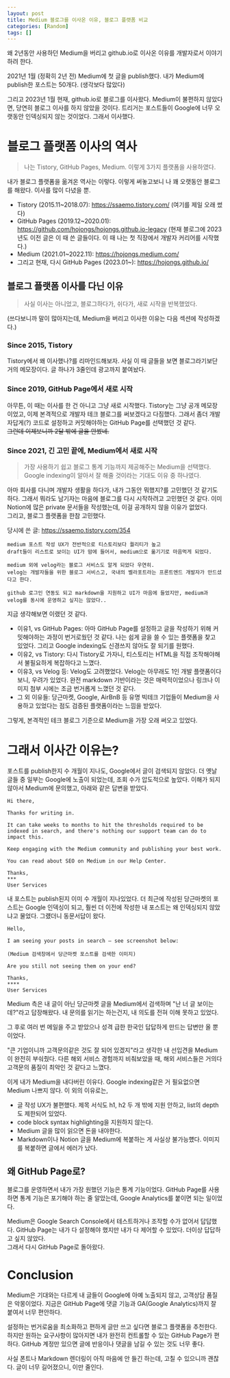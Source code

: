 ```yaml
---
layout: post
title: Medium 블로그를 이사온 이유, 블로그 플랫폼 비교
categories: [Random]
tags: []
---
```


왜 2년동안 사용하던 Medium을 버리고 github.io로 이사온 이유를 개발자로서 이야기하려 한다.

2021년 1월 (정확히 2년 전) Medium에 첫 글을 publish했다. 내가 Medium에 publish한 포스트는 50개다. (생각보다 많았다)  

그리고 2023년 1월 현재, github.io로 블로그를 이사왔다. Medium이 불편하지 않았다면, 당연히 블로그 이사를 하지 않았을 것이다. 트리거는 포스트들이 Google에 너무 오랫동안 인덱싱되지 않는 것이었다. 그래서 이사했다.

# 블로그 플랫폼 이사의 역사

> 나는 Tistory, GitHub Pages, Medium. 이렇게 3가지 플랫폼을 사용하였다.

내가 블로그 플랫폼을 옮겨온 역사는 이렇다. 이렇게 써놓고보니 나 꽤 오랫동안 블로그를 해왔다. 이사를 많이 다녔을 뿐.

- Tistory (2015.11~2018.07): <https://ssaemo.tistory.com/> (여기를 제일 오래 썼다)
- GitHub Pages (2019.12~2020.01): <https://github.com/hojongs/hojongs.github.io-legacy> (현재 블로그에 2023년도 이전 글은 이 때 쓴 글들이다. 이 때 나는 첫 직장에서 개발자 커리어를 시작했다.)
- Medium (2021.01~2022.11): <https://hojongs.medium.com/>
- 그리고 현재, 다시 GitHub Pages (2023.01~): <https://hojongs.github.io/>

## 블로그 플랫폼 이사를 다닌 이유

> 사실 이사는 아니었고, 블로그하다가, 쉬다가, 새로 시작을 반복했었다.

(쓰다보니까 말이 많아지는데, Medium을 버리고 이사한 이유는 다음 섹션에 작성하겠다.)

### Since 2015, Tistory

Tistory에서 왜 이사했나?를 리마인드해보자. 사실 이 때 글들을 보면 블로그라기보단 거의 메모장이다. 글 하나가 3줄인데 광고까지 붙여놨다.

### Since 2019, GitHub Page에서 새로 시작

아무튼, 이 때는 이사를 한 건 아니고 그냥 새로 시작했다. Tistory는 그냥 공개 메모장이었고, 이제 본격적으로 개발자 테크 블로그를 써보겠다고 다짐했다. 그래서 좀더 개발자답게(?) 코드로 설정하고 커밋해야하는 GitHub Page를 선택했던 것 같다.  
~~그런데 이제보니까 2달 밖에 글을 안썼네.~~

### Since 2021, 긴 고민 끝에, Medium에서 새로 시작

> 가장 사용하기 쉽고 블로그 통계 기능까지 제공해주는 Medium을 선택했다. Google indexing이 알아서 잘 해줄 것이라는 기대도 이유 중 하나였다.

아마 회사를 다니며 개발자 생활을 하다가, 내가 그동안 뭐했지?를 고민했던 것 같기도 하다. 그래서 뭐라도 남기자는 마음에 블로그를 다시 시작하려고 고민했던 것 같다. 이미 Notion에 많은 private 문서들을 작성했는데, 이걸 공개하지 않을 이유가 없었다.  
그리고, 블로그 플랫폼을 한참 고민했다.

당시에 쓴 글: <https://ssaemo.tistory.com/354>

```
medium 포스트 작성 UX가 전반적으로 티스토리보다 퀄리티가 높고
draft들이 리스트로 보이는 UI가 맘에 들어서, medium으로 옮기기로 마음먹게 되었다.

medium 외에 velog라는 블로그 서비스도 알게 되었다 우연히.
velog는 개발자들을 위한 블로그 서비스고, 국내의 벨라포트라는 프론트엔드 개발자가 만드셨다고 한다.

github 로그인 연동도 되고 markdown을 지원하고 UI가 마음에 들었지만, medium과 velog를 동시에 운영하고 싶지는 않았다..
```

지금 생각해보면 이랬던 것 같다.

- 이유1, vs GitHub Pages: 아마 GitHub Page를 설정하고 글을 작성하기 위해 커밋해야하는 과정이 번거로웠던 것 같다. 나는 쉽게 글을 쓸 수 있는 플랫폼을 찾고 있었다. 그리고 Google indexing도 신경쓰지 않아도 잘 되기를 원했다.
- 이유2, vs Tistory: 다시 Tistory로 가자니, 티스토리는 HTML을 직접 조작해야해서 불필요하게 복잡하다고 느꼈다. 
- 이유3, vs Velog 등: Velog도 고려했었다. Velog는 아무래도 1인 개발 플랫폼이다보니, 우려가 있었다. 완전 markdown 기반이라는 것은 매력적이었으나 링크나 이미지 첨부 시에는 조금 번거롭게 느꼈던 것 같다.
- 그 외 이유들: 당근마켓, Google, AirBnB 등 유명 빅테크 기업들이 Medium을 사용하고 있었다는 점도 검증된 플랫폼이라는 느낌을 받았다.

그렇게, 본격적인 테크 블로그 기준으로 Medium을 가장 오래 써오고 있었다.

# 그래서 이사간 이유는?

포스트를 publish한지 수 개월이 지나도, Google에서 글이 검색되지 않았다. 더 옛날 글들 중 일부는 Google에 노출이 되었는데, 조회 수가 압도적으로 높았다. 이해가 되지 않아서 Medium에 문의했고, 아래와 같은 답변을 받았다.

```
Hi there,
 
Thanks for writing in.
 
It can take weeks to months to hit the thresholds required to be indexed in search, and there's nothing our support team can do to impact this.
 
Keep engaging with the Medium community and publishing your best work. 
 
You can read about SEO on Medium in our Help Center.

Thanks,
***
User Services
```

내 포스트는 publish된지 이미 수 개월이 지나있었다. 더 최근에 작성된 당근마켓의 포스트는 Google 인덱싱이 되고, 훨씬 더 이전에 작성한 내 포스트는 왜 인덱싱되지 않았냐고 물었다. 그럤더니 동문서답이 왔다.

```
Hello,
 
I am seeing your posts in search – see screenshot below:

(Medium 검색창에서 당근마켓 포스트를 검색한 이미지)
 
Are you still not seeing them on your end?
 
Thanks,
****
User Services
```

Medium 측은 내 글이 아닌 당근마켓 글을 Medium에서 검색하며 "난 너 글 보이는데?"라고 답장해왔다. 내 문의를 읽기는 하는건지, 내 의도를 전혀 이해 못하고 있었다.

그 후로 여러 번 메일을 주고 받았으나 성격 급한 한국인 답답하게 만드는 답변만 올 뿐이었다.

"큰 기업이니까 고객문의같은 것도 잘 되어 있겠지"라고 생각한 내 선입견을 Medium이 완전히 부숴줬다. 다른 해외 서비스 경험까지 비춰보았을 때, 해외 서비스들은 거의다 고객문의 품질이 최악인 것 같다고 느꼈다.

이게 내가 Medium을 내다버린 이유다. Google indexing같은 거 필요없으면 Medium 나쁘지 않다. 이 외의 이유로는,

- 글 작성 UX가 불편했다. 제목 서식도 h1, h2 두 개 밖에 지원 안하고, list의 depth도 제한되어 있었다.
- code block syntax highlighting을 지원하지 않는다.
- Medium 글을 많이 읽으면 돈을 내야한다.
- Markdown이나 Notion 글을 Medium에 복붙하는 게 사실상 불가능헀다. 이미지를 복붙하면 글에서 에러가 났다.

## 왜 GitHub Page로?

블로그를 운영하면서 내가 가장 원했던 기능은 통계 기능이었다. GitHub Page를 사용하면 통계 기능은 포기해야 하는 줄 알았는데, Google Analytics를 붙이면 되는 일이었다.

Medium은 Google Search Console에서 테스트하거나 조작할 수가 없어서 답답했다. GitHub Page는 내가 다 설정해야 했지만 내가 다 제어할 수 있었다. 더이상 답답하고 싶지 않았다.  
그래서 다시 GitHub Page로 돌아왔다.

# Conclusion

Medium은 기대와는 다르게 내 글들이 Google에 아예 노출되지 않고, 고객상담 품질은 악몽이었다. 지금은 GitHub Page에 댓글 기능과 GA(Google Analytics)까지 잘 붙여서 너무 편안하다.

설정하는 번거로움을 최소화하고 편하게 글만 쓰고 싶다면 블로그 플랫폼을 추천한다. 하지만 원하는 요구사항이 많아지면 내가 완전히 컨트롤할 수 있는 GitHub Page가 편하다. GitHub 계정만 있으면 글에 반응이나 댓글을 남길 수 있는 것도 너무 좋다.

사실 폰트나 Markdown 렌더링이 아직 마음에 안 들긴 하는데, 고칠 수 있으니까 괜찮다. 글이 너무 길어졌으니, 이만 줄인다.
